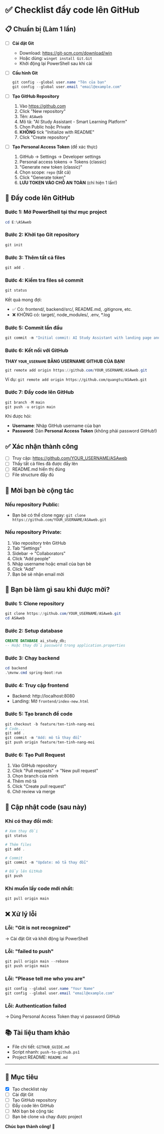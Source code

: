 # ✅ Checklist đẩy code lên GitHub

## 📋 Chuẩn bị (Làm 1 lần)

- [ ] **Cài đặt Git**
  - Download: https://git-scm.com/download/win
  - Hoặc dùng: `winget install Git.Git`
  - Khởi động lại PowerShell sau khi cài

- [ ] **Cấu hình Git**
  ```powershell
  git config --global user.name "Tên của bạn"
  git config --global user.email "email@example.com"
  ```

- [ ] **Tạo GitHub Repository**
  1. Vào https://github.com
  2. Click "New repository"
  3. Tên: `ASAweb`
  4. Mô tả: "AI Study Assistant - Smart Learning Platform"
  5. Chọn Public hoặc Private
  6. **KHÔNG** tick "Initialize with README"
  7. Click "Create repository"

- [ ] **Tạo Personal Access Token** (để xác thực)
  1. GitHub → Settings → Developer settings
  2. Personal access tokens → Tokens (classic)
  3. "Generate new token (classic)"
  4. Chọn scope: `repo` (tất cả)
  5. Click "Generate token"
  6. **LƯU TOKEN VÀO CHỖ AN TOÀN** (chỉ hiện 1 lần!)

## 🚀 Đẩy code lên GitHub

### Bước 1: Mở PowerShell tại thư mục project
```powershell
cd E:\ASAweb
```

### Bước 2: Khởi tạo Git repository
```powershell
git init
```

### Bước 3: Thêm tất cả files
```powershell
git add .
```

### Bước 4: Kiểm tra files sẽ commit
```powershell
git status
```

Kết quả mong đợi:
- ✅ Có: frontend/, backend/src/, README.md, .gitignore, etc.
- ❌ KHÔNG có: target/, node_modules/, .env, *.log

### Bước 5: Commit lần đầu
```powershell
git commit -m "Initial commit: AI Study Assistant with landing page and dashboard"
```

### Bước 6: Kết nối với GitHub
**THAY `YOUR_USERNAME` BẰNG USERNAME GITHUB CỦA BẠN!**

```powershell
git remote add origin https://github.com/YOUR_USERNAME/ASAweb.git
```

Ví dụ: `git remote add origin https://github.com/quangtu/ASAweb.git`

### Bước 7: Đẩy code lên GitHub
```powershell
git branch -M main
git push -u origin main
```

Khi được hỏi:
- **Username**: Nhập GitHub username của bạn
- **Password**: Dán **Personal Access Token** (không phải password GitHub!)

## ✅ Xác nhận thành công

- [ ] Truy cập: https://github.com/YOUR_USERNAME/ASAweb
- [ ] Thấy tất cả files đã được đẩy lên
- [ ] README.md hiển thị đúng
- [ ] File structure đầy đủ

## 👥 Mời bạn bè cộng tác

### Nếu repository **Public**:
- Bạn bè có thể clone ngay: `git clone https://github.com/YOUR_USERNAME/ASAweb.git`

### Nếu repository **Private**:
1. Vào repository trên GitHub
2. Tab "Settings"
3. Sidebar → "Collaborators"
4. Click "Add people"
5. Nhập username hoặc email của bạn bè
6. Click "Add"
7. Bạn bè sẽ nhận email mời

## 📝 Bạn bè làm gì sau khi được mời?

### Bước 1: Clone repository
```powershell
git clone https://github.com/YOUR_USERNAME/ASAweb.git
cd ASAweb
```

### Bước 2: Setup database
```sql
CREATE DATABASE ai_study_db;
-- Hoặc thay đổi password trong application.properties
```

### Bước 3: Chạy backend
```powershell
cd backend
.\mvnw.cmd spring-boot:run
```

### Bước 4: Truy cập frontend
- Backend: http://localhost:8080
- Landing: Mở `frontend/index-new.html`

### Bước 5: Tạo branch để code
```powershell
git checkout -b feature/ten-tinh-nang-moi
# Code...
git add .
git commit -m "Add: mô tả thay đổi"
git push origin feature/ten-tinh-nang-moi
```

### Bước 6: Tạo Pull Request
1. Vào GitHub repository
2. Click "Pull requests" → "New pull request"
3. Chọn branch của mình
4. Thêm mô tả
5. Click "Create pull request"
6. Chờ review và merge

## 🔄 Cập nhật code (sau này)

### Khi có thay đổi mới:
```powershell
# Xem thay đổi
git status

# Thêm files
git add .

# Commit
git commit -m "Update: mô tả thay đổi"

# Đẩy lên GitHub
git push
```

### Khi muốn lấy code mới nhất:
```powershell
git pull origin main
```

## ❌ Xử lý lỗi

### Lỗi: "Git is not recognized"
→ Cài đặt Git và khởi động lại PowerShell

### Lỗi: "failed to push"
```powershell
git pull origin main --rebase
git push origin main
```

### Lỗi: "Please tell me who you are"
```powershell
git config --global user.name "Your Name"
git config --global user.email "email@example.com"
```

### Lỗi: Authentication failed
→ Dùng Personal Access Token thay vì password GitHub

## 📚 Tài liệu tham khảo

- File chi tiết: `GITHUB_GUIDE.md`
- Script nhanh: `push-to-github.ps1`
- Project README: `README.md`

---

## 🎯 Mục tiêu

- [x] Tạo checklist này
- [ ] Cài đặt Git
- [ ] Tạo GitHub repository
- [ ] Đẩy code lên GitHub
- [ ] Mời bạn bè cộng tác
- [ ] Bạn bè clone và chạy được project

**Chúc bạn thành công! 🚀**
